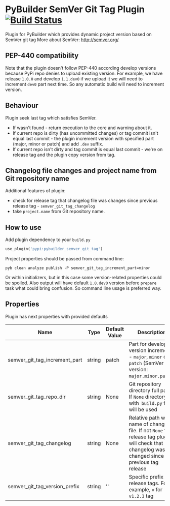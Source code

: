 PyBuilder SemVer Git Tag Plugin [![Build Status](https://travis-ci.org/AlexeySanko/pybuilder_semver_git_tag.svg?branch=master)](https://travis-ci.org/AlexeySanko/pybuilder_semver_git_tag)
=======================

Plugin for PyBuilder which provides dynamic project version based on SemVer git tag
More about SemVer: http://semver.org/

PEP-440 compatibility
---------------------

Note that the plugin doesn't follow PEP-440 according develop versions because PyPi repo denies to upload existing version.
For example, we have release `1.0.0` and develop `1.1.dev0` if we upload it we will need to increment `dev0` part next time. So any automatic build will need to increment version.

Behaviour
---------
Plugin seek last tag which satisfies SemVer.
* If wasn't found - return execution to the core and warning about it.
* If current repo is dirty (has uncommitted changes) or tag commit isn't equal last commit - the plugin increment version with specified part (major, minor or patch) and add `.dev` suffix.
* If current repo isn't dirty and tag commit is equal last commit - we're on release tag and the plugin copy version from tag.

Changelog file changes and project name from Git repository name
------
Additional features of plugin:
- check for release tag that changelog file was changes since previous release tag - `semver_git_tag_changelog`
- take `project.name` from Git repository name.

How to use
----------

Add plugin dependency to your `build.py`
```python
use_plugin('pypi:pybuilder_semver_git_tag')
```

Project properties should be passed from command line:
```
pyb clean analyze publish -P semver_git_tag_increment_part=minor
```
Or within initializers, but in this case some version-related properties could 
be spoiled. Also output will have default `1.0.dev0` version before `prepare` 
task what could bring confusion. So command line usage is preferred way.

Properties
----------

Plugin has next properties with provided defaults

| Name | Type | Default Value | Description |
| --- | --- | --- | --- |
| semver_git_tag_increment_part | string | patch | Part for develop version increment - `major`, `minor` or `patch` (SemVer version: `major.minor.patch`) |
| semver_git_tag_repo_dir | string | None | Git repository directory full path. If `None` directory with` build.py` file will be used |
| semver_git_tag_changelog | string | None | Relative path with name of changelog file. If not `None` for release tag plugin will check that changelog was changed since previous tag release |
| semver_git_tag_version_prefix | string | '' | Specific prefix of release tags. For example, `v` for `v1.2.3` tag |